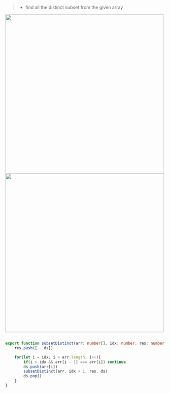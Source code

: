 > - find all the distinct subset from the given array

<img src="https://github.com/Maniabhishek/Data-Structure-And-Algorithm/assets/31520295/ffa064e1-7eaa-4285-9f23-72aef5d29261" width="500" height="500">
<img src="https://github.com/Maniabhishek/Data-Structure-And-Algorithm/assets/31520295/e663883c-569f-4594-8059-1d76950441b2" width="500" height="500">

```ts

export function subsetDistinct(arr: number[], idx: number, res: number[][], ds: number[]){
    res.push([...ds])

    for(let i = idx; i < arr.length; i++){
        if(i > idx && arr[i - 1] === arr[i]) continue
        ds.push(arr[i])
        subsetDistinct(arr, idx + 1, res, ds)
        ds.pop()
    }
}
```
